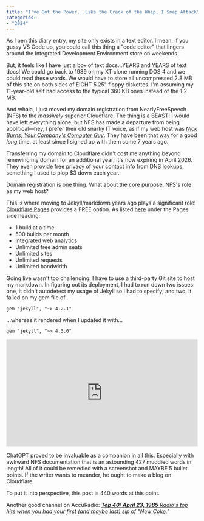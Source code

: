 ```yaml
---
title: "I've Got the Power...Like the Crack of the Whip, I Snap Attack"
categories:
- "2024"
---
```


As I pen this diary entry, my site only exists in a text editor.  I mean, if you gussy VS Code up, you could call this thing a "code editor" that lingers around the Integrated Development Environment store on weekends.

But, it feels like I have just a box of text docs...YEARS and YEARS of text docs! We could go back to 1989 on my XT clone running DOS 4 and we could read these words.  We would have to store all uncompressed 2.8 MB of this site on both sides of EIGHT 5.25" floppy diskettes.  I'm assuming my 11-year-old self had access to the typical 360 KB ones instead of the 1.2 MB.

And whala, I just moved my domain registration from NearlyFreeSpeech (NFS) to the *massively* superior Cloudflare.  The thing is a BEAST!  I would have left everything alone, but NFS has made a departure from being apolitical—hey, I prefer their old snarky IT voice, as if my web host was [*Nick Burns, Your Company's Computer Guy*](https://www.youtube.com/watch?v=25J3u3P-HHg).  They have been that way for a good *long* time, at least since I signed up with them some 7 years ago. 

Transferring my domain to Cloudflare didn't cost me anything beyond renewing my domain for an additional year; it's now expiring in April 2026.  They even provide free privacy of your contact info from DNS lookups, something I used to plop $3 down each year.

Domain registration is one thing.  What about the core purpose, NFS's role as my web host?  

This is where moving to Jekyll/markdown years ago plays a significant role!  [Cloudflare Pages](https://pages.cloudflare.com/) provides a FREE option.  As listed [here](https://www.cloudflare.com/plans/developer-platform/) under the Pages side heading:

* 1 build at a time
* 500 builds per month
* Integrated web analytics
* Unlimited free admin seats
* Unlimited sites
* Unlimited requests
* Unlimited bandwidth 

Going live wasn't too challenging: I have to use a third-party Git site to host my markdown.  In figuring out its deployment, I had to run down two issues: one, it didn't autodetect my usage of Jekyll so I had to specify; and two, it failed on my gem file of...

```gem "jekyll", "~> 4.2.1"```

...whereas it rendered when I updated it with...

```gem "jekyll", "~> 4.3.0"```

<div style="width:100%;height:0;padding-bottom:56%;position:relative;"><iframe src="https://giphy.com/embed/NaboQwhxK3gMU" width="100%" height="100%" style="position:absolute" frameBorder="0" class="giphy-embed" allowFullScreen></iframe></div>

ChatGPT proved to be invaluable as a companion in all this.  Especially with awkward NFS documentation that is an astounding 427 muddied words in length!  All of it could be remedied with a screenshot and MAYBE 5 bullet points.  If the writer wants to meander, he ought to make a blog on Cloudflare.

To put it into perspective, this post is 440 words at this point.

Another good channel on AccuRadio: [***Top 40: April 23, 1985**
Radio's top hits when you had your first \(and maybe last\) sip of "New Coke."*](https://www.accuradio.com/channel/607f2e5bab53e339e04fca66)